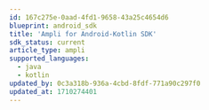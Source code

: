 ```yaml
---
id: 167c275e-0aad-4fd1-9658-43a25c4654d6
blueprint: android_sdk
title: 'Ampli for Android-Kotlin SDK'
sdk_status: current
article_type: ampli
supported_languages:
  - java
  - kotlin
updated_by: 0c3a318b-936a-4cbd-8fdf-771a90c297f0
updated_at: 1710274401
---
```

